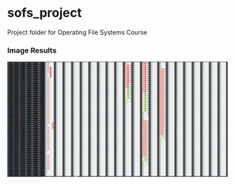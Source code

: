 # sofs_project
Project folder for Operating File Systems Course

### Image Results
![sofs setup](./assets/sofs.png "sofs")

